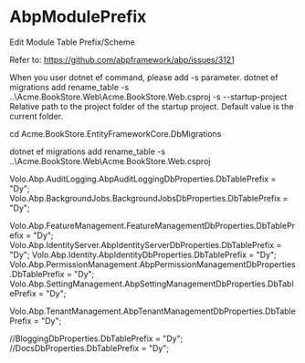 # AbpModulePrefix
Edit Module Table Prefix/Scheme

Refer to:
https://github.com/abpframework/abp/issues/3121

When you user dotnet ef command, please add -s parameter.
dotnet ef migrations add rename_table -s ..\Acme.BookStore.Web\Acme.BookStore.Web.csproj
-s   --startup-project <PROJECT>  Relative path to the project folder of the startup project. Default value is the current folder.


cd Acme.BookStore.EntityFrameworkCore.DbMigrations

dotnet ef migrations add rename_table -s ..\Acme.BookStore.Web\Acme.BookStore.Web.csproj



Volo.Abp.AuditLogging.AbpAuditLoggingDbProperties.DbTablePrefix = "Dy";
Volo.Abp.BackgroundJobs.BackgroundJobsDbProperties.DbTablePrefix = "Dy";

Volo.Abp.FeatureManagement.FeatureManagementDbProperties.DbTablePrefix = "Dy";
Volo.Abp.IdentityServer.AbpIdentityServerDbProperties.DbTablePrefix = "Dy";
Volo.Abp.Identity.AbpIdentityDbProperties.DbTablePrefix = "Dy";
Volo.Abp.PermissionManagement.AbpPermissionManagementDbProperties.DbTablePrefix = "Dy";
Volo.Abp.SettingManagement.AbpSettingManagementDbProperties.DbTablePrefix = "Dy";

Volo.Abp.TenantManagement.AbpTenantManagementDbProperties.DbTablePrefix = "Dy";

//BloggingDbProperties.DbTablePrefix = "Dy";
//DocsDbProperties.DbTablePrefix = "Dy";

